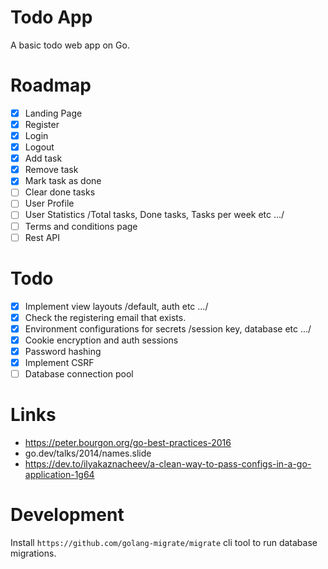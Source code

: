 # Todo App

A basic todo web app on Go.

# Roadmap

- [x] Landing Page
- [x] Register
- [x] Login
- [x] Logout
- [x] Add task
- [x] Remove task
- [x] Mark task as done
- [ ] Clear done tasks
- [ ] User Profile
- [ ] User Statistics /Total tasks, Done tasks, Tasks per week etc .../
- [ ] Terms and conditions page
- [ ] Rest API

# Todo

- [x] Implement view layouts /default, auth etc .../
- [x] Check the registering email that exists.
- [x] Environment configurations for secrets /session key, database etc .../
- [x] Cookie encryption and auth sessions
- [x] Password hashing
- [x] Implement CSRF
- [ ] Database connection pool

# Links

- https://peter.bourgon.org/go-best-practices-2016
- go.dev/talks/2014/names.slide
- https://dev.to/ilyakaznacheev/a-clean-way-to-pass-configs-in-a-go-application-1g64

# Development

Install `https://github.com/golang-migrate/migrate` cli tool to run database migrations.